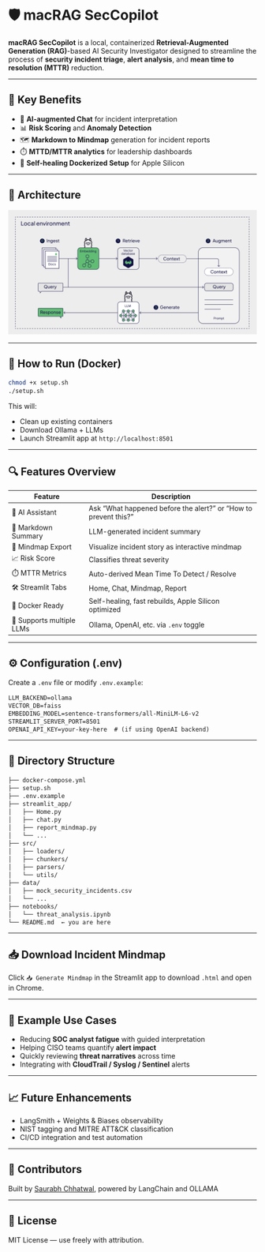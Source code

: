 # 🛡️ macRAG SecCopilot

**macRAG SecCopilot** is a local, containerized **Retrieval-Augmented Generation (RAG)**-based AI Security Investigator designed to streamline the process of **security incident triage**, **alert analysis**, and **mean time to resolution (MTTR)** reduction.

---

## 📌 Key Benefits

- 🧠 **AI-augmented Chat** for incident interpretation
- 📊 **Risk Scoring** and **Anomaly Detection**
- 🗺️ **Markdown to Mindmap** generation for incident reports
- ⏱️ **MTTD/MTTR analytics** for leadership dashboards
- 🐳 **Self-healing Dockerized Setup** for Apple Silicon

---

## 🧠 Architecture

![macRAG Architecture](./docs/ragaidemo.png)

---

## 🚀 How to Run (Docker)

```bash
chmod +x setup.sh
./setup.sh
```

This will:
- Clean up existing containers
- Download Ollama + LLMs
- Launch Streamlit app at `http://localhost:8501`

---

## 🔍 Features Overview

| Feature                    | Description |
|----------------------------|-------------|
| 🔐 AI Assistant            | Ask “What happened before the alert?” or “How to prevent this?” |
| 📄 Markdown Summary        | LLM-generated incident summary |
| 🧠 Mindmap Export          | Visualize incident story as interactive mindmap |
| 📈 Risk Score              | Classifies threat severity |
| ⏱️ MTTR Metrics            | Auto-derived Mean Time To Detect / Resolve |
| 🛠️ Streamlit Tabs          | Home, Chat, Mindmap, Report |
| 🐳 Docker Ready            | Self-healing, fast rebuilds, Apple Silicon optimized |
| 🧪 Supports multiple LLMs  | Ollama, OpenAI, etc. via `.env` toggle |

---

## ⚙️ Configuration (.env)

Create a `.env` file or modify `.env.example`:

```env
LLM_BACKEND=ollama
VECTOR_DB=faiss
EMBEDDING_MODEL=sentence-transformers/all-MiniLM-L6-v2
STREAMLIT_SERVER_PORT=8501
OPENAI_API_KEY=your-key-here  # (if using OpenAI backend)
```

---

## 📂 Directory Structure

```text
├── docker-compose.yml
├── setup.sh
├── .env.example
├── streamlit_app/
│   ├── Home.py
│   ├── chat.py
│   ├── report_mindmap.py
│   └── ...
├── src/
│   ├── loaders/
│   ├── chunkers/
│   ├── parsers/
│   └── utils/
├── data/
│   ├── mock_security_incidents.csv
│   └── ...
├── notebooks/
│   └── threat_analysis.ipynb
└── README.md  ← you are here
```

---

## 📥 Download Incident Mindmap

Click `📥 Generate Mindmap` in the Streamlit app to download `.html` and open in Chrome.

---

## 🧠 Example Use Cases

- Reducing **SOC analyst fatigue** with guided interpretation
- Helping CISO teams quantify **alert impact**
- Quickly reviewing **threat narratives** across time
- Integrating with **CloudTrail / Syslog / Sentinel** alerts

---

## 📈 Future Enhancements

- LangSmith + Weights & Biases observability
- NIST tagging and MITRE ATT&CK classification
- CI/CD integration and test automation

---

## 🤝 Contributors

Built by [Saurabh Chhatwal](https://www.linkedin.com/in/genaigeek/), powered by LangChain and OLLAMA

---

## 🛑 License

MIT License — use freely with attribution.